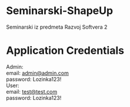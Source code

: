 # Seminarski-ShapeUp
Seminarski iz predmeta Razvoj Softvera 2

# Application Credentials
Admin: <br />
  email: admin@admin.com <br />
  password: Lozinka123! <br />
User:<br />
  email: test@test.com<br />
  password: Lozinka123!<br />
